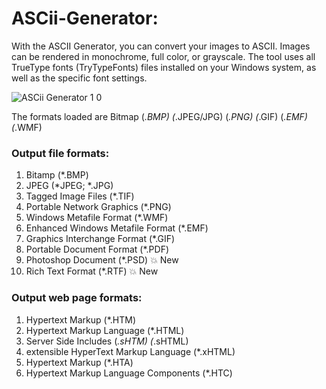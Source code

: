 # ASCii-Generator:
With the ASCII Generator, you can convert your images to ASCII. Images can be rendered in monochrome, full color, or grayscale. The tool uses all TrueType fonts (TryTypeFonts) files installed on your Windows system, as well as the specific font settings.


![ASCii Generator 1 0](https://github.com/user-attachments/assets/1748002f-dcfb-43b5-8666-47303a33ddfb)



The formats loaded are Bitmap (*.BMP) (*.JPEG/JPG) (*.PNG) (*.GIF) (*.EMF) (*.WMF)

### Output file formats:
1. Bitamp (*.BMP)
2. JPEG (*JPEG; *.JPG)
3. Tagged Image Files (*.TIF)
4. Portable Network Graphics (*.PNG)
5. Windows Metafile Format (*.WMF)
6. Enhanced Windows Metafile Format (*.EMF)
7. Graphics Interchange Format (*.GIF)
8. Portable Document Format (*.PDF)
9. Photoshop Document (*.PSD) 💥 New
10. Rich Text Format (*.RTF) 💥 New


### Output web page formats:
1. Hypertext Markup (*.HTM)
2. Hypertext Markup Language (*.HTML)
3. Server Side Includes (*.sHTM) (*.sHTML)
4. extensible HyperText Markup Language (*.xHTML)
5. Hypertext Markup (*.HTA)
6. Hypertext Markup Language Components (*.HTC)
